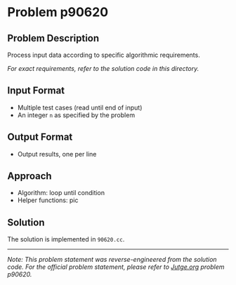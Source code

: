 # Problem p90620

## Problem Description

Process input data according to specific algorithmic requirements.

*For exact requirements, refer to the solution code in this directory.*

## Input Format

- Multiple test cases (read until end of input)
- An integer `n` as specified by the problem

## Output Format

- Output results, one per line

## Approach

- Algorithm: loop until condition
- Helper functions: pic

## Solution

The solution is implemented in `90620.cc`.

---

*Note: This problem statement was reverse-engineered from the solution code. For the official problem statement, please refer to [Jutge.org](https://jutge.org/) problem p90620.*
